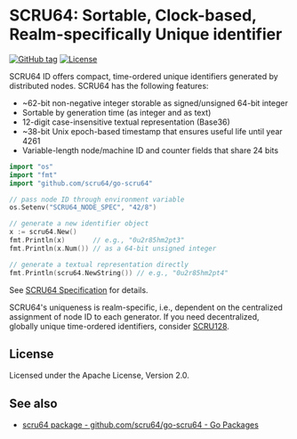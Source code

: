 # SCRU64: Sortable, Clock-based, Realm-specifically Unique identifier

[![GitHub tag](https://img.shields.io/github/v/tag/scru64/go-scru64)](https://github.com/scru64/go-scru64)
[![License](https://img.shields.io/github/license/scru64/go-scru64)](https://github.com/scru64/go-scru64/blob/main/LICENSE)

SCRU64 ID offers compact, time-ordered unique identifiers generated by
distributed nodes. SCRU64 has the following features:

- ~62-bit non-negative integer storable as signed/unsigned 64-bit integer
- Sortable by generation time (as integer and as text)
- 12-digit case-insensitive textual representation (Base36)
- ~38-bit Unix epoch-based timestamp that ensures useful life until year 4261
- Variable-length node/machine ID and counter fields that share 24 bits

```go
import "os"
import "fmt"
import "github.com/scru64/go-scru64"

// pass node ID through environment variable
os.Setenv("SCRU64_NODE_SPEC", "42/8")

// generate a new identifier object
x := scru64.New()
fmt.Println(x)       // e.g., "0u2r85hm2pt3"
fmt.Println(x.Num()) // as a 64-bit unsigned integer

// generate a textual representation directly
fmt.Println(scru64.NewString()) // e.g., "0u2r85hm2pt4"
```

See [SCRU64 Specification] for details.

SCRU64's uniqueness is realm-specific, i.e., dependent on the centralized
assignment of node ID to each generator. If you need decentralized, globally
unique time-ordered identifiers, consider [SCRU128].

[SCRU64 Specification]: https://github.com/scru64/spec
[SCRU128]: https://github.com/scru128/spec

## License

Licensed under the Apache License, Version 2.0.

## See also

- [scru64 package - github.com/scru64/go-scru64 - Go Packages](https://pkg.go.dev/github.com/scru64/go-scru64)

